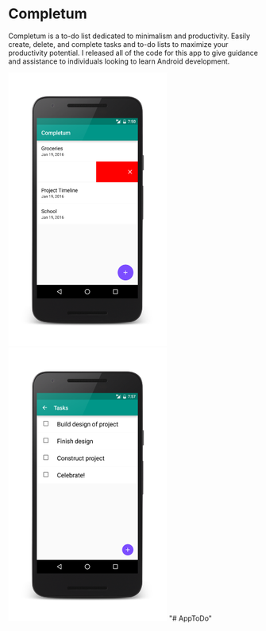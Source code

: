 # Completum
Completum is a to-do list dedicated to minimalism and productivity. Easily create, delete, and complete tasks and to-do lists to maximize your productivity potential.
I released all of the code for this app to give guidance and assistance to individuals looking to learn Android development.

<img src = "mainscreen-delete.png" alt="Completum" height="550" width="320"/>
<img src = "task-nodelete.png" alt="Task" height="550" width="320"/>
"# AppToDo" 
